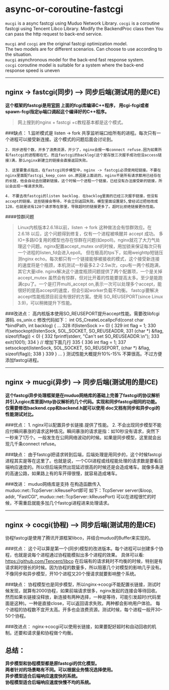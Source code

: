 # async-or-coroutine-fastcgi

`mucgi` is a async fastcgi using Muduo Network Library.
`cocgi` is a coroutine fastcgi using Tencent Libco Library.
Modify the BackendProc class then You can pass the http request to  back-end service.

`mucgi` and `cocgi` are the original fastcgi optimization model.  
The two models are for different scenarios. Can choose to use according to the situation.  
`mucgi` asynchronous model for the back-end fast response system.  
`cocgi` coroutine model is suitable for a system where the back-end response speed is uneven

___
## nginx -> fastcgi(同步) --> 同步后端(测试用的是ICE)

__这个框架的fastcgi是用[官网](https://fastcgi-archives.github.io/ "悬停显示") 上面的fcgi库编译C++程序，
用cgi-fcgi或者spawn-fcgi指定ip端口调起这个编译好的C++程序。__  
>网上搜到的nginx + fastcgi +c教程基本都是这个模式。


###缺点：
    1.监听模式是 listen -> fork 共享监听端口给所有的进程。每次只有一个进程可以接受新连接。这个模式的问题后面会讨论到。

    2. 同步进程个数，开多了浪费资源，开少了，nginx会报一堆connect refuse.因为如果所有fastcgi的进程都在忙。而且fastcgi的backlog(这个是存放三次握手成功但没access链接)满，那么nginx新建立的链接会直接返回失败。
    
    3. 这里要重点指出，在fastcgi同步模型中，nginx -> fastcgi必须使用短链接。不要在nginx里面配fastcgi_keep_conn on.原因是上面说的，nginx不是所有请求都用已经存在的长链，他会自动去创建新链接。这个时候一个进程一个链接，已经没有办法接受新的链接，所以会出现一堆请求失败。
    
    4. 不要去改fastcgi的listen backlog. 在backlog里面的已经三次握手链接，但没有accept的链接。这些链接会等待，不会立刻返回失败。模型里面设置是5,曾经试过把他改成128，也就是说有128个请求等在那里，导致超时的链接更多了。超时比拒绝链接更伤性能。

####惊群问题
>Linux内核版本2.6.18以前，listen -> fork 这种做法会有惊群效应。在 2.6.18 以后，这个问题得到修复，仅有一个进程被唤醒并 accept 成功。
多IO+多路IO复用的模型也存在惊群在问题(如epoll)。nginx就花了大力气处理这个问题。nginx配置accept_mutex on的时候，用加锁来保证每次只有一个进程的listen_fd会进入epoll。
但在极高的tps下，如用weighttp短链压测nginx echo。每次都只有一个链接能够被接收的模式，这个接受新连接的速度将是个瓶颈，本机测试一秒最多2.2-2.5w次，cpu有一两个核跑满，其它大量idle.
nginx解决这个速度瓶颈问题提供了两个配置项，一个是关掉accept_mutex 虽然会有惊群，但对比开着的性能要提高太多。至少是能跑满cpu了。一个是打开multi_accept on,表示一次可以处理多个accept，能很好的提高accept的速度，但会引起worker负载不均衡。
fastcgi要解决accept性能瓶颈目前没有很好的方案。使用 SO_REUSEPORT(since Linux 3.9)，可以稍微提升下性能。


###改进点：
    高内核版本使用SO_REUSEPORT提升accept性能。需要改libfcgi源码.
    os_unix.c 
    修改代码如下：
    int OS_CreateLocalIpcFd(const char *bindPath, int backlog)
    {
    ...
     328         if(listenSock >= 0) {
     329             int flag = 1;
     330             if(setsockopt(listenSock, SOL_SOCKET, SO_REUSEADDR,
     331                           (char *) &flag, sizeof(flag)) < 0) {
     332                 fprintf(stderr, "Can't set SO_REUSEADDR.\n");
     333             exit(1001);
     334         }
             // 增加下面几行
     335         {
     336             int flag = 1;
     337             setsockopt(listenSock, SOL_SOCKET, SO_REUSEPORT, (char *) &flag, sizeof(flag));
     338         }
     339     }
     ...
    }
    测试性能大概提升10%-15% 不算很高。不过方便添加fastcgi进程。

  

 ---  
## nginx -> mucgi(异步) --> 同步后端(测试用的是ICE)

__这个fastcgi异步处理框架是在muduo网络库的基础上完善了fastcgi的协议解析并引入cgicc库里面http协议解析的几个代码。实现和同步fastcgi相同的功能。
仅需要修改backend.cpp和backend.h就可以使用
doc文档有同步和异步cgi的性能测试对比。__

###优点：
    1. nginx可以配置异步长链接.提供了性能。
    2. 不会出现同步模型不能应付瞬间暴涨的请求这种情况。瞬间暴涨的请求是指：如10秒没有请求，突然下一秒来了1万个。一般发生在公网网络波动的时候。如果是同步模型，这里就会出现几千条connect refuse。

###缺点：
    由于fastcgi把请求转到后端，后端处理是用同步的，这个时候fastcgi进程其实是等在这里了。也就是说，一个CGI进程或线程能处理的请求数是要看后端响应速度的。所以但后端突然出现延迟很高的时候还是会造成堵车。就像多条道的高速公路，如果路上有的车开得很慢，就容易造成堵车。

###改进：
    muduo网络库是支持 在构造函数传入muduo::net::TcpServer::kReusePort即可
    如下：TcpServer server(&loop, addr, "FastCGI", muduo::net::TcpServer::kReusePort)
    可以在进程很忙的时候，不需重启就能多加几个fastcgi进程进来处理请求。

   ---  
## nginx -> cocgi(协程) --> 同步后端(测试用的是ICE)
协程fastcgi是使用了腾讯开源框架libco，并结合muduo的Buffer来实现的。

###优点：
    这个可以算是第一个(同步)模型的改进版本。每个进程可以创建多个协程，也就是说每个进程通过协程能模拟出多个进程的效果。
    具体可以看: https://github.com/Tencent/libco
    在后端有的请求耗时不均衡的时候，特别是有请求耗时很长的时候。因为协程的数量多，所以阻塞几个对模型的影响几乎没有。不像同步和异步模型，开10个进程又20个慢请求就要影响整个系统。

###缺点：
    协程模型也是同步模型，所以nginx->cocgi不能配置长链接，测试时候发现，就算有2000协程，如果前端请求很多，nginx发起的连接会等待回收。然而如果长链接没释放，新连接有两种选择，一种是等待，可能引发超时(代码里面是这种)。一种是直接close，可以返回请求失败。两种都会影响用户体验。
    每个进程的协程数不宜开太高。开多也会浪费资源。测试时候，每个进程一般开30-50个协程。

###改进点：
    nginx->cocgi可以使用长链接，如果要配好超时和自动回收的机制。还要和请求量和协程做个均衡。


## 总结：
__异步模型和协程模型都是原fastcgi的优化模型。  
两者针对的场景略有不同。可以根据业务情况选择使用。  
异步模型适合后端响应速度快的系统。  
协程模型适合后端响应速度快慢不均的系统。__
